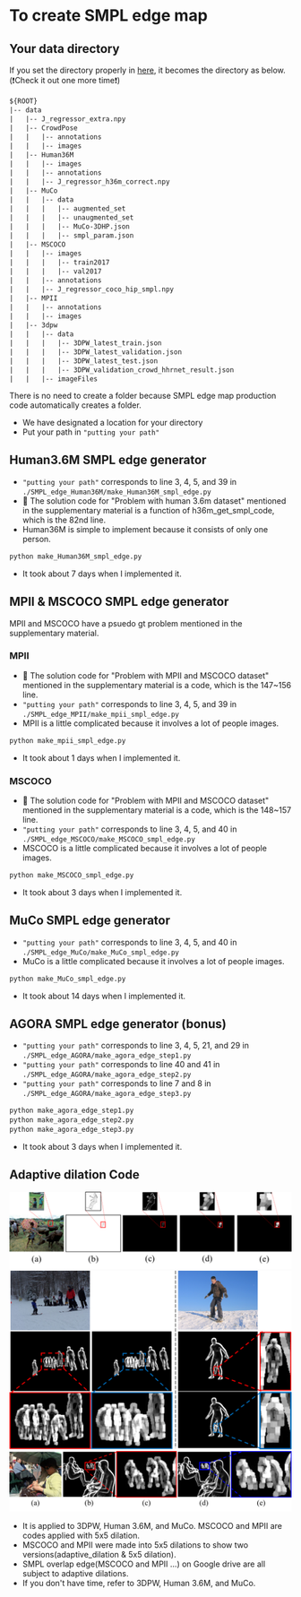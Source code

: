 # To create SMPL edge map

## Your data directory
If you set the directory properly in [here](./assets/directory.md), it becomes the directory as below.
(❗Check it out one more time❗)
```  
${ROOT}  
|-- data 
|   |-- J_regressor_extra.npy 
|   |-- CrowdPose
|   |   |-- annotations
|   |   |-- images
|   |-- Human36M  
|   |   |-- images  
|   |   |-- annotations   
|   |   |-- J_regressor_h36m_correct.npy
|   |-- MuCo  
|   |   |-- data  
|   |   |   |-- augmented_set  
|   |   |   |-- unaugmented_set  
|   |   |   |-- MuCo-3DHP.json
|   |   |   |-- smpl_param.json
|   |-- MSCOCO  
|   |   |-- images  
|   |   |   |-- train2017  
|   |   |   |-- val2017 
|   |   |-- annotations  
|   |   |-- J_regressor_coco_hip_smpl.npy
|   |-- MPII  
|   |   |-- annotations
|   |   |-- images
|   |-- 3dpw
|   |   |-- data
|   |   |   |-- 3DPW_latest_train.json
|   |   |   |-- 3DPW_latest_validation.json
|   |   |   |-- 3DPW_latest_test.json
|   |   |   |-- 3DPW_validation_crowd_hhrnet_result.json
|   |   |-- imageFiles
```  
There is no need to create a folder because SMPL edge map production code automatically creates a folder.
* We have designated a location for your directory
* Put your path in `"putting your path"`

## Human3.6M SMPL edge generator
* `"putting your path"` corresponds to line 3, 4, 5, and 39 in `./SMPL_edge_Human36M/make_Human36M_smpl_edge.py`
* 💪 The solution code for "Problem with human 3.6m dataset" mentioned in the supplementary material is a function of h36m_get_smpl_code, which is the 82nd line.
* Human36M is simple to implement because it consists of only one person.
```bash  
python make_Human36M_smpl_edge.py
```    
* It took about 7 days when I implemented it.

## MPII & MSCOCO SMPL edge generator
MPII and MSCOCO have a psuedo gt problem mentioned in the supplementary material.
### MPII
* 💪 The solution code for "Problem with MPII and MSCOCO dataset" mentioned in the supplementary material is a code, which is the 147~156 line.
* `"putting your path"` corresponds to line 3, 4, 5, and 39 in `./SMPL_edge_MPII/make_mpii_smpl_edge.py`
* MPII is a little complicated because it involves a lot of people images.
```bash  
python make_mpii_smpl_edge.py
```    
* It took about 1 days when I implemented it.

### MSCOCO
* 💪 The solution code for "Problem with MPII and MSCOCO dataset" mentioned in the supplementary material is a code, which is the 148~157 line.
* `"putting your path"` corresponds to line 3, 4, 5, and 40 in `./SMPL_edge_MSCOCO/make_MSCOCO_smpl_edge.py`
* MSCOCO is a little complicated because it involves a lot of people images.
```bash  
python make_MSCOCO_smpl_edge.py
```    
* It took about 3 days when I implemented it.

## MuCo SMPL edge generator
* `"putting your path"` corresponds to line 3, 4, 5, and 40 in `./SMPL_edge_MuCo/make_MuCo_smpl_edge.py`
* MuCo is a little complicated because it involves a lot of people images.
```bash  
python make_MuCo_smpl_edge.py
```    
* It took about 14 days when I implemented it.

## AGORA SMPL edge generator (bonus)
* `"putting your path"` corresponds to line 3, 4, 5, 21, and 29 in `./SMPL_edge_AGORA/make_agora_edge_step1.py`  
* `"putting your path"` corresponds to line 40 and 41 in `./SMPL_edge_AGORA/make_agora_edge_step2.py`  
* `"putting your path"` corresponds to line 7 and 8 in `./SMPL_edge_AGORA/make_agora_edge_step3.py`  

```bash  
python make_agora_edge_step1.py  
python make_agora_edge_step2.py  
python make_agora_edge_step3.py  
```    
* It took about 3 days when I implemented it.

## Adaptive dilation Code
![front_figur](./small_object.png)
![front_figur](./adaptive_dilation.png)
![front_figur](./apdaptive_dilation.png)
* It is applied to 3DPW, Human 3.6M, and MuCo. MSCOCO and MPII are codes applied with 5x5 dilation.
* MSCOCO and MPII were made into 5x5 dilations to show two versions(adaptive_dilation & 5x5 dilation).
* SMPL overlap edge(MSCOCO and MPII ...) on Google drive are all subject to adaptive dilations.
* If you don't have time, refer to 3DPW, Human 3.6M, and MuCo.
